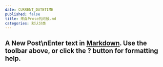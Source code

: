 ```yaml
---
date: CURRENT_DATETIME
published: false
title: 来自Prose的问候.md
categories: 默认分类
---
```


## A New Post\nEnter text in [Markdown](http://daringfireball.net/projects/markdown/). Use the toolbar above, or click the **?** button for formatting help.
